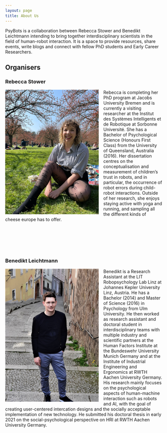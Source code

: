 ```yaml
---
layout: page
title: About Us
---
```


PsyBots is a collaboration between Rebecca Stower and Benedikt Leichtmann intending to bring together interdisciplinary scientists in the field of human-robot interaction. It is a space to provide resources, share events, write blogs and connect with fellow PhD students and Early Career Researchers. 

## Organisers

### Rebecca Stower

<img style="float: left; padding-right:15px" src="/assets/img/IMG-20210404-WA0024.jpg" alt="Rebecca Stower" width="300"/>

Rebecca is completing her PhD program at Jacobs University Bremen and is currently a visiting researcher at the Institut des Systèmes Intelligents et de Robotique at Sorbonne Université. She has a Bachelor of Psychological Science (Honours First Class) from the University of Queensland, Australia (2016). Her dissertation centres on the conceptualisation and measurement of children’s trust in robots, and in particular, the occurrence of robot errors during child-robot interactions. Outside of her research, she enjoys staying active with yoga and running, and sampling all the different kinds of cheese europe has to offer. 



<p style="margin-bottom:3cm;">
</p>


### Benedikt Leichtmann

<img style="float: left; padding-right:15px" src="/assets/img/2021_Benedikt_Linz.jpg" alt="Benedikt Leichtmann" width="300"/>

Benedikt is a Research Assistant at the LIT Robopsychology Lab Linz at Johannes Kepler University Linz, Austria. He has a Bachelor (2014) and Master of Science (2016) in Psychology from Ulm University. He then worked as research assistant and doctoral student in interdisciplinary teams with multiple industry and scientific partners at the Human Factors Institute at the Bundeswehr University Munich Germany and at the Institute of Industrial Engineering and Ergonomics at RWTH Aachen University Germany. His research mainly focuses on the psychological aspects of human-machine interaction such as robots and AI, with the goal of creating user-centered intercation designs and the socially acceptable implementation of new technology. He submitted his doctoral thesis in early 2021 on the social-psychological perspective on HRI at RWTH Aachen University Germany.
